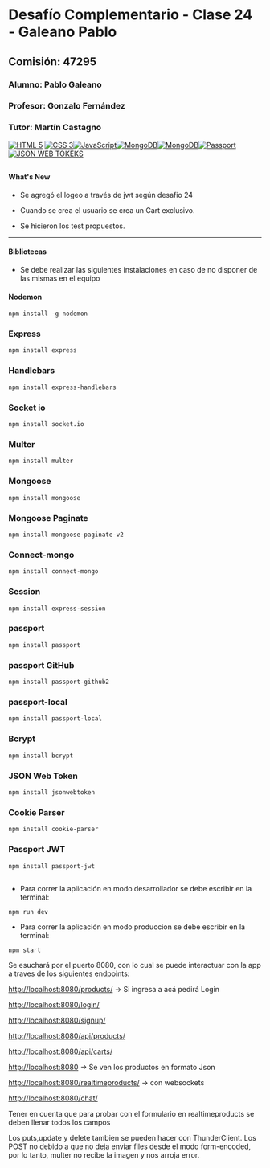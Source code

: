 # Desafío Complementario - Clase 24 - Galeano Pablo
## Comisión: 47295

### Alumno: Pablo Galeano

### Profesor: Gonzalo Fernández

### Tutor: Martín Castagno

[![HTML 5](https://img.shields.io/badge/HTML_5-e34c26?style=for-the-badge&logo=html5&logoColor=white&labelColor=101010)]() [![CSS 3](https://img.shields.io/badge/CSS_3-264de4?style=for-the-badge&logo=css3&logoColor=white&labelColor=101010)]()[![JavaScript](https://img.shields.io/badge/JavaScript-F7DF1E?style=for-the-badge&logo=javascript&logoColor=white&labelColor=101010)]()[![MongoDB](https://img.shields.io/badge/MongoDB-47A248?style=for-the-badge&logo=mongodb&logoColor=white&labelColor=101010)]()[![MongoDB](https://img.shields.io/badge/handlebars-F26726?style=for-the-badge&logo=handlebars.js&logoColor=white&labelColor=101010)]()[![Passport](https://img.shields.io/badge/passport-34E27A?style=for-the-badge&logo=passport&logoColor=white&labelColor=101010)]()[![JSON WEB TOKEKS](https://img.shields.io/badge/JWT-f072ac?style=for-the-badge&logo=jsonwebtokens&logoColor=white&labelColor=101010)]()

##

#### What's New

* Se agregó el logeo a través de jwt según desafio 24

* Cuando se crea el usuario se crea un Cart exclusivo.

* Se hicieron los test propuestos.

------------------------------------------------------
#### Bibliotecas

* Se debe realizar las siguientes instalaciones en caso de no disponer de las mismas en el equipo

#### Nodemon
```
npm install -g nodemon
```
### Express
```
npm install express
```
### Handlebars
```
npm install express-handlebars
```
### Socket io
```
npm install socket.io
```
### Multer
```
npm install multer
```
### Mongoose
```
npm install mongoose
```

### Mongoose Paginate
```
npm install mongoose-paginate-v2
```
### Connect-mongo
```
npm install connect-mongo 
```
### Session
```
npm install express-session 
```
### passport
```
npm install passport
```
### passport GitHub
```
npm install passport-github2
```
### passport-local
```
npm install passport-local
```
### Bcrypt
```
npm install bcrypt
```
### JSON Web Token
```
npm install jsonwebtoken
```
### Cookie Parser
```
npm install cookie-parser
```
### Passport JWT
```
npm install passport-jwt
```


##
* Para correr  la aplicación en modo desarrollador se debe escribir en la terminal:
```
npm run dev 
```
* Para correr  la aplicación en modo produccion se debe escribir en la terminal:
```
npm start
```

Se esuchará por el puerto 8080, con lo cual se puede interactuar con la app a traves de los siguientes endpoints:

[http://localhost:8080/products/](http://localhost:8080/products) -> Si ingresa a acá pedirá Login

[http://localhost:8080/login/](http://localhost:8080/login)

[http://localhost:8080/signup/](http://localhost:8080/signup)

[http://localhost:8080/api/products/](http://localhost:8080/api/products/)

[http://localhost:8080/api/carts/](http://localhost:8080/api/carts/)

[http://localhost:8080](http://localhost:8080) -> Se ven los productos en formato Json

[http://localhost:8080/realtimeproducts/](http://localhost:8080/realtimeproducts)  -> con websockets

[http://localhost:8080/chat/](http://localhost:8080/chat)


Tener en cuenta que para probar con el formulario en realtimeproducts se deben llenar todos los campos

Los puts,update y delete tambien se pueden hacer con ThunderClient. Los POST no debido a que no deja enviar files desde el modo form-encoded, por lo tanto, multer no recibe la imagen y nos arroja error.